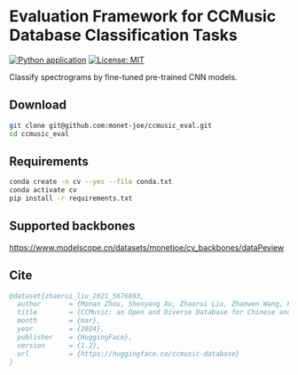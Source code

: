 # Evaluation Framework for CCMusic Database Classification Tasks
[![Python application](https://github.com/monet-joe/ccmusic_eval/actions/workflows/python-app.yml/badge.svg?branch=main)](https://github.com/monet-joe/ccmusic_eval/actions/workflows/python-app.yml)
[![License: MIT](https://img.shields.io/badge/License-MIT-yellow.svg)](https://github.com/monet-joe/ccmusic_eval/blob/main/LICENSE)

Classify spectrograms by fine-tuned pre-trained CNN models.

## Download
```bash
git clone git@github.com:monet-joe/ccmusic_eval.git
cd ccmusic_eval
```

## Requirements
```bash
conda create -n cv --yes --file conda.txt
conda activate cv
pip install -r requirements.txt
```

## Supported backbones
<https://www.modelscope.cn/datasets/monetjoe/cv_backbones/dataPeview>  

## Cite
```bibtex
@dataset{zhaorui_liu_2021_5676893,
  author       = {Monan Zhou, Shenyang Xu, Zhaorui Liu, Zhaowen Wang, Feng Yu, Wei Li and Zijin Li},
  title        = {CCMusic: an Open and Diverse Database for Chinese and General Music Information Retrieval Research},
  month        = {mar},
  year         = {2024},
  publisher    = {HuggingFace},
  version      = {1.2},
  url          = {https://huggingface.co/ccmusic-database}
}
```
